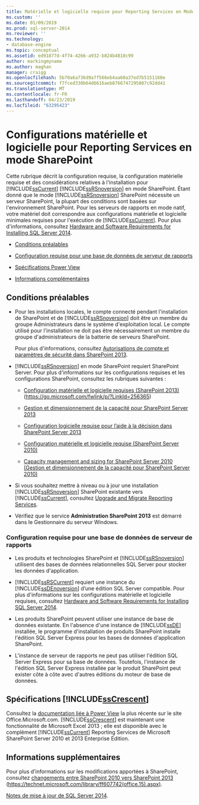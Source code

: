 ```yaml
---
title: Matérielle et logicielle requise pour Reporting Services en Mode SharePoint | Microsoft Docs
ms.custom: ''
ms.date: 01/09/2019
ms.prod: sql-server-2014
ms.reviewer: ''
ms.technology:
- database-engine
ms.topic: conceptual
ms.assetid: ed91877d-4f74-4266-a932-b824b4810c99
author: markingmyname
ms.author: maghan
manager: craigg
ms.openlocfilehash: 5b70a6a736d9a7f566eb4aa60a37ed7b5151168e
ms.sourcegitcommit: f7fced330b64d6616aeb8766747295807c92dd41
ms.translationtype: MT
ms.contentlocale: fr-FR
ms.lasthandoff: 04/23/2019
ms.locfileid: "63295423"
---
```

# <a name="hardware-and-software-requirements-for-reporting-services-in-sharepoint-mode"></a>Configurations matérielle et logicielle pour Reporting Services en mode SharePoint

  Cette rubrique décrit la configuration requise, la configuration matérielle requise et des considérations relatives à l'installation pour [!INCLUDE[ssCurrent](../../includes/sscurrent-md.md)] [!INCLUDE[ssRSnoversion](../../includes/ssrsnoversion-md.md)] en mode SharePoint. Étant donné que le mode [!INCLUDE[ssRSnoversion](../../includes/ssrsnoversion-md.md)] SharePoint nécessite un serveur SharePoint, la plupart des conditions sont basées sur l'environnement SharePoint. Pour les serveurs de rapports en mode natif, votre matériel doit correspondre aux configurations matérielle et logicielle minimales requises pour l'exécution de [!INCLUDE[ssCurrent](../../includes/sscurrent-md.md)]. Pour plus d'informations, consultez [Hardware and Software Requirements for Installing SQL Server 2014](hardware-and-software-requirements-for-installing-sql-server.md).  
  
-   [Conditions préalables](#bkmk_prereq)  
  
-   [Configuration requise pour une base de données de serveur de rapports](#bkmk_report_server_database)  
  
-   [Spécifications Power View](#bkmk_powerview)  
  
-   [Informations complémentaires](#bkmk_more_information)  
  
##  <a name="bkmk_prereq"></a> Conditions préalables  
  
-   Pour les installations locales, le compte connecté pendant l'installation de SharePoint et de [!INCLUDE[ssRSnoversion](../../includes/ssrsnoversion-md.md)] doit être un membre du groupe Administrateurs dans le système d'exploitation local. Le compte utilisé pour l'installation ne doit pas être nécessairement un membre du groupe d'administrateurs de la batterie de serveurs SharePoint.  
  
     Pour plus d'informations, consultez [Autorisations de compte et paramètres de sécurité dans SharePoint 2013](https://technet.microsoft.com/library/cc678863.aspx).  
  
-   [!INCLUDE[ssRSnoversion](../../includes/ssrsnoversion-md.md)] en mode SharePoint requiert SharePoint Server. Pour plus d'informations sur les configurations requises et les configurations SharePoint, consultez les rubriques suivantes :  
  
    -   [Configuration matérielle et logicielle requises (SharePoint 2013)](https://go.microsoft.com/fwlink/p/?LinkId=256365) (https://go.microsoft.com/fwlink/p/?LinkId=256365)  
  
    -   [Gestion et dimensionnement de la capacité pour SharePoint Server 2013](https://technet.microsoft.com/library/cc261700.aspx)  
  
    -   [Configuration logicielle requise pour l’aide à la décision dans SharePoint Server 2013](https://go.microsoft.com/fwlink/p/?LinkId=256367)  
  
    -   [Configuration matérielle et logicielle requise (SharePoint Server 2010)](https://technet.microsoft.com/library/cc262485\(v=office.14\))  
  
    -   [Capacity management and sizing for SharePoint Server 2010 (Gestion et dimensionnement de la capacité pour SharePoint Server 2010)](https://technet.microsoft.com/library/cc261700.aspx\(v=office.14\))  
  
-   Si vous souhaitez mettre à niveau ou à jour une installation [!INCLUDE[ssRSnoversion](../../includes/ssrsnoversion-md.md)] SharePoint existante vers [!INCLUDE[ssCurrent](../../includes/sscurrent-md.md)], consultez [Upgrade and Migrate Reporting Services](../../reporting-services/install-windows/upgrade-and-migrate-reporting-services.md).  
  
-   Vérifiez que le service **Administration SharePoint 2013** est démarré dans le Gestionnaire du serveur Windows.  
  
###  <a name="bkmk_report_server_database"></a> Configuration requise pour une base de données de serveur de rapports  
  
-   Les produits et technologies SharePoint et [!INCLUDE[ssRSnoversion](../../includes/ssrsnoversion-md.md)] utilisent des bases de données relationnelles SQL Server pour stocker les données d'application.  
  
-   [!INCLUDE[ssRSCurrent](../../includes/ssrscurrent-md.md)] requiert une instance du [!INCLUDE[ssDEnoversion](../../includes/ssdenoversion-md.md)] d’une édition SQL Server compatible. Pour plus d'informations sur les configurations matérielle et logicielle requises, consultez [Hardware and Software Requirements for Installing SQL Server 2014](hardware-and-software-requirements-for-installing-sql-server.md).  
  
-   Les produits SharePoint peuvent utiliser une instance de base de données existante. En l'absence d'une instance de [!INCLUDE[ssDE](../../includes/ssde-md.md)] installée, le programme d'installation de produits SharePoint installe l'édition SQL Server Express pour les bases de données d'application SharePoint.  
  
-   L'instance de serveur de rapports ne peut pas utiliser l'édition SQL Server Express pour sa base de données. Toutefois, l'instance de l'édition SQL Server Express installée par le produit SharePoint peut exister côte à côte avec d'autres éditions du moteur de base de données.  
  
##  <a name="bkmk_powerview"></a> Spécifications [!INCLUDE[ssCrescent](../../includes/sscrescent-md.md)]

 Consultez la [documentation liée à Power View](http://office.microsoft.com/excel-help/power-view-explore-visualize-and-present-your-data-HA102835634.aspx) la plus récente sur le site Office.Microsoft.com. [!INCLUDE[ssCrescent](../../includes/sscrescent-md.md)] est maintenant une fonctionnalité de Microsoft Excel 2013 ; elle est disponible avec le complément [!INCLUDE[ssCurrent](../../includes/sscurrent-md.md)] Reporting Services de Microsoft SharePoint Server 2010 et 2013 Enterprise Edition.  
  
##  <a name="bkmk_more_information"></a> Informations supplémentaires

 Pour plus d’informations sur les modifications apportées à SharePoint, consultez [changements entre SharePoint 2010 vers SharePoint 2013](https://technet.microsoft.com/library/ff607742\(office.15\).aspx) (https://technet.microsoft.com/library/ff607742(office.15).aspx).  
  
 [Notes de mise à jour de SQL Server 2014](https://go.microsoft.com/fwlink/?LinkID=296445).  
  
  
